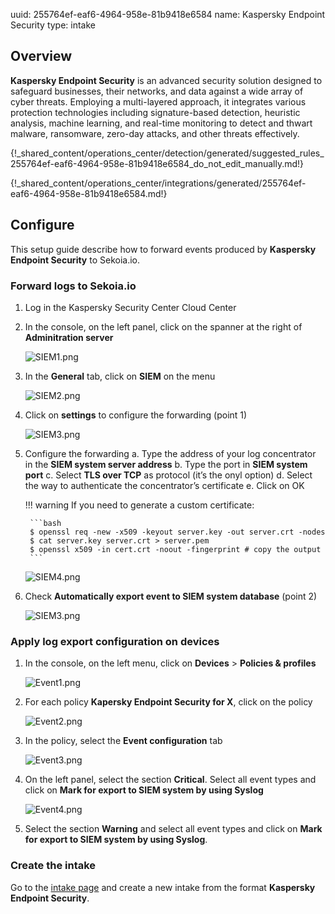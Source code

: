 uuid: 255764ef-eaf6-4964-958e-81b9418e6584
name: Kaspersky Endpoint Security
type: intake

## Overview

**Kaspersky Endpoint Security** is an advanced security solution designed to safeguard businesses, their networks, and data against a wide array of cyber threats. Employing a multi-layered approach, it integrates various protection technologies including signature-based detection, heuristic analysis, machine learning, and real-time monitoring to detect and thwart malware, ransomware, zero-day attacks, and other threats effectively.
    
{!_shared_content/operations_center/detection/generated/suggested_rules_255764ef-eaf6-4964-958e-81b9418e6584_do_not_edit_manually.md!}

{!_shared_content/operations_center/integrations/generated/255764ef-eaf6-4964-958e-81b9418e6584.md!}


## Configure

This setup guide describe how to forward events produced by **Kaspersky Endpoint Security** to Sekoia.io.

### Forward logs to Sekoia.io

1. Log in the Kaspersky Security Center Cloud Center

2. In the console, on the left panel, click on the spanner at the right of **Adminitration server**

	![SIEM1.png](/assets/operation_center/integration_catalog/endpoint/kaspersky-edr/SIEM1.png)

3. In the **General** tab, click on **SIEM** on the menu

	![SIEM2.png](/assets/operation_center/integration_catalog/endpoint/kaspersky-edr/SIEM2.png)

4. Click on **settings** to configure the forwarding (point 1)

	![SIEM3.png](/assets/operation_center/integration_catalog/endpoint/kaspersky-edr/SIEM3.png)

5. Configure the forwarding
    a. Type the address of your log concentrator in the **SIEM system server address**
    b. Type the port in **SIEM system port**
    c. Select **TLS over TCP** as protocol (it’s the onyl option)
    d. Select the way to authenticate the concentrator’s certificate
    e. Click on OK

    !!! warning
        If you need to generate a custom certificate:

        ```bash
        $ openssl req -new -x509 -keyout server.key -out server.crt -nodes
        $ cat server.key server.crt > server.pem
        $ openssl x509 -in cert.crt -noout -fingerprint # copy the output
        ```

    ![SIEM4.png](/assets/operation_center/integration_catalog/endpoint/kaspersky-edr/SIEM4.png)
        
6. Check **Automatically export event to SIEM system database** (point 2)

	![SIEM3.png](/assets/operation_center/integration_catalog/endpoint/kaspersky-edr/SIEM3.png)

### Apply log export configuration on devices

1. In the console, on the left menu, click on **Devices** > **Policies & profiles**

	![Event1.png](/assets/operation_center/integration_catalog/endpoint/kaspersky-edr/Event1.png)

2. For each policy **Kapersky Endpoint Security for X**, click on the policy

	![Event2.png](/assets/operation_center/integration_catalog/endpoint/kaspersky-edr/Event2.png)

3. In the policy, select the **Event configuration** tab

	![Event3.png](/assets/operation_center/integration_catalog/endpoint/kaspersky-edr/Event3.png)

4. On the left panel, select the section **Critical**. Select all event types and click on **Mark for export to SIEM system by using Syslog**

	![Event4.png](/assets/operation_center/integration_catalog/endpoint/kaspersky-edr/Event4.png)

5. Select the section **Warning** and select all event types and click on **Mark for export to SIEM system by using Syslog**.

### Create the intake

Go to the [intake page](https://app.sekoia.io/operations/intakes) and create a new intake from the format **Kaspersky Endpoint Security**.
